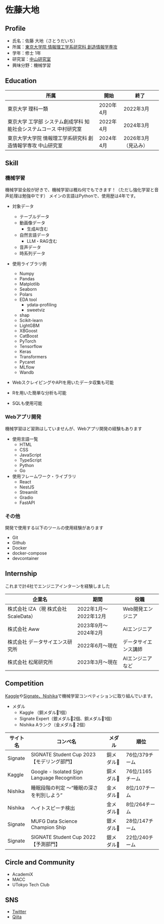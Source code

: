 # 佐藤大地

## Profile

- 氏名：佐藤 大地（さとうだいち）
- 所属：[東京大学院 情報理工学系研究科 創造情報学専攻](https://www.i.u-tokyo.ac.jp/edu/course/ci/)
- 学年：修士 1年
- 研究室：[中山研究室](https://www.nlab.ci.i.u-tokyo.ac.jp/)
- 興味分野：機械学習

## Education

|所属|開始|終了|
|---|-----|---|
|東京大学 理科一類|2020年4月|2022年3月|
|東京大学 工学部 システム創成学科 知能社会システムコース	中村研究室|2022年4月|2024年3月|
|東京大学大学院 情報理工学系研究科 創造情報学専攻	中山研究室|2024年4月|2026年3月（見込み）|

## Skill

### 機械学習

機械学習全般が好きで、機械学習は概ね何でもできます！（ただし強化学習と音声処理は勉強中です）
メインの言語はPythonで、使用歴は4年です。

- 対象データ
  - テーブルデータ
  - 動画像データ
    - 生成AI含む
  - 自然言語データ
    - LLM・RAG含む
  - 音声データ
  - 時系列データ

- 使用ライブラリ例
  - Numpy
  - Pandas
  - Matplotlib
  - Seaborn
  - Polars
  - EDA tool
    - ydata-profiling
    - sweetviz
  - shap
  - Scikit-learn
  - LightGBM
  - XBGoost
  - CatBoost
  - PyTorch
  - Tensorflow
  - Keras
  - Transformers
  - Pycaret
  - MLflow
  - Wandb

- WebスクレイピングやAPIを用いたデータ収集も可能
- Rを用いた簡単な分析も可能
- SQLも使用可能

### Webアプリ開発

機械学習ほど習熟はしていませんが、Webアプリ開発の経験もあります

- 使用言語一覧
  - HTML
  - CSS
  - JavaScript
  - TypeScript
  - Python
  - Go
- 使用フレームワーク・ライブラリ
  - React
  - NestJS
  - Streamlit
  - Gradio
  - FastAPI

### その他

開発で使用する以下のツールの使用経験があります

- Git
- Github
- Docker
- docker-compose
- devcontainer

## Internship

これまで計4社でエンジニアインターンを経験しました

|企業名|期間|役職|
|-----|---|----|
|株式会社 IZA（現 株式会社 ScaleData）|2022年1月〜2022年12月|Web開発エンジニア|
|株式会社 Aww|2023年9月〜2024年2月|AIエンジニア|
|株式会社 データサイエンス研究所|2022年6月〜現在|データサイエンス講師|
|株式会社 松尾研究所|2023年3月〜現在|AIエンジニアなど|

## Competition

[Kaggle](https://www.kaggle.com/)や[Signate、](https://signate.jp/)[Nishika](https://www.nishika.com/)で機械学習コンペティションに取り組んでいます。

- メダル
  - Kaggle （銅メダル🥉1個）
  - Signate Expert（銀メダル🥈2個、銅メダル🥉1個）
  - Nishika Aランク（金メダル🥇 2個）

|サイト名|コンペ名|メダル|順位|
|-------|------|-----|----|
|Signate|SIGNATE Student Cup 2023【モデリング部門】|銅メダル🥉|76位/379チーム|
|Kaggle|Google - Isolated Sign Language Recognition|銅メダル🥉|76位/1165チーム|
|Nishika|睡眠段階の判定 〜”睡眠の深さを判別しよう”|金メダル🥇|8位/107チーム|
|Nishika|ヘイトスピーチ検出|金メダル🥇|8位/264チーム|
|Signate|MUFG Data Science Champion Ship|銀メダル🥈|28位/147チーム|
|Signate|SIGNATE Student Cup 2022【予測部門】|銀メダル🥈|22位/240チーム|

## Circle and Community

- AcademiX
- MACC
- UTokyo Tech Club

## SNS

- [Twitter](https://twitter.com/d__sato_)
- [Qiita](https://qiita.com/d_sato_)
